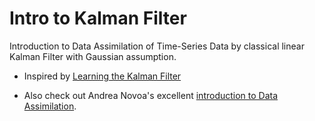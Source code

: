 # Intro to Kalman Filter
Introduction to Data Assimilation of Time-Series Data by classical linear Kalman Filter with Gaussian assumption.

- Inspired by [Learning the Kalman Filter](https://uk.mathworks.com/matlabcentral/fileexchange/5377-learning-the-kalman-filter)

- Also check out Andrea Novoa's excellent [introduction to Data Assimilation](https://github.com/andreanovoa/real-time-bias-aware-DA).